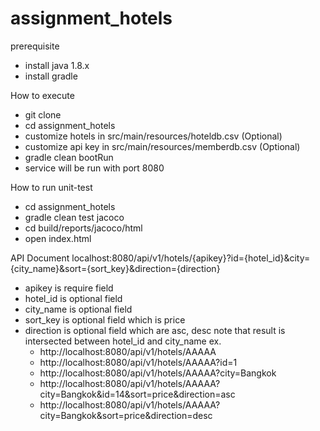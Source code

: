 # assignment_hotels
prerequisite
* install java 1.8.x
* install gradle

How to execute
* git clone
* cd assignment_hotels
* customize hotels in src/main/resources/hoteldb.csv (Optional)
* customize api key in src/main/resources/memberdb.csv (Optional)
* gradle clean bootRun
* service will be run with port 8080

How to run unit-test
* cd assignment_hotels
* gradle clean test jacoco
* cd build/reports/jacoco/html
* open index.html

API Document
  localhost:8080/api/v1/hotels/{apikey}?id={hotel_id}&city={city_name}&sort={sort_key}&direction={direction}
  - apikey is require field
  - hotel_id is optional field
  - city_name is optional field
  - sort_key is optional field which is price
  - direction is optional field which are asc, desc
  note that result is intersected between hotel_id and city_name
  ex. 
    - http://localhost:8080/api/v1/hotels/AAAAA
    - http://localhost:8080/api/v1/hotels/AAAAA?id=1
    - http://localhost:8080/api/v1/hotels/AAAAA?city=Bangkok
    - http://localhost:8080/api/v1/hotels/AAAAA?city=Bangkok&id=14&sort=price&direction=asc
    - http://localhost:8080/api/v1/hotels/AAAAA?city=Bangkok&sort=price&direction=desc
